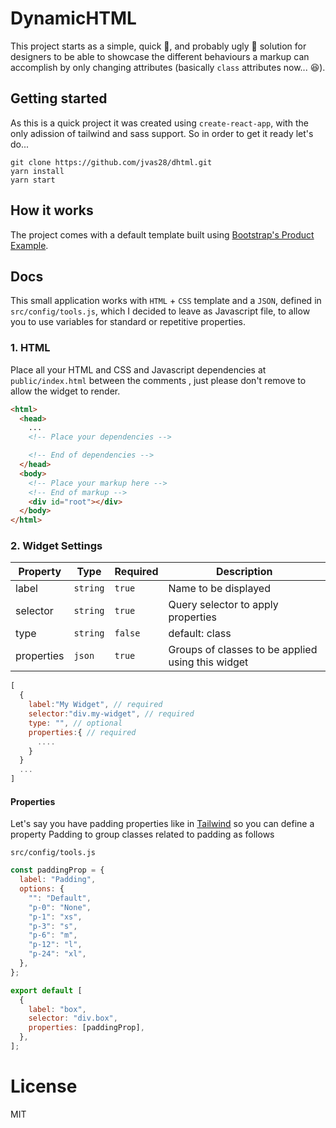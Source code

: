 # DynamicHTML

This project starts as a simple, quick :rocket:, and probably ugly :poop: solution for designers to be able to showcase the different behaviours a markup can accomplish by only changing attributes (basically `class` attributes now... :laughing:).

## Getting started

As this is a quick project it was created using `create-react-app`, with the only adission of tailwind and sass support. So in order to get it ready let's do...

```shell
git clone https://github.com/jvas28/dhtml.git
yarn install
yarn start
```

## How it works

The project comes with a default template built using [Bootstrap's Product Example](https://getbootstrap.com/docs/4.4/examples/product/).

## Docs

This small application works with `HTML` + `CSS` template and a `JSON`, defined in `src/config/tools.js`, which I decided to leave as Javascript file, to allow you to use variables for standard or repetitive properties.

### 1. HTML

Place all your HTML and CSS and Javascript dependencies at `public/index.html` between the comments , just please don't remove to allow the widget to render.

```html
<html>
  <head>
    ...
    <!-- Place your dependencies -->

    <!-- End of dependencies -->
  </head>
  <body>
    <!-- Place your markup here -->
    <!-- End of markup -->
    <div id="root"></div>
  </body>
</html>
```

### 2. Widget Settings

| Property   | Type     | Required | Description                                       |
| ---------- | -------- | -------- | ------------------------------------------------- |
| label      | `string` | `true`   | Name to be displayed                              |
| selector   | `string` | `true`   | Query selector to apply properties                |
| type       | `string` | `false`  | default: class                                    | Not implemented other than class actually...(but planned) |
| properties | `json`   | `true`   | Groups of classes to be applied using this widget |

```javascript
[
  {
    label:"My Widget", // required
    selector:"div.my-widget", // required
    type: "", // optional
    properties:{ // required
      ....
    }
  }
  ...
]

```

#### Properties

Let's say you have padding properties like in [Tailwind](https://tailwindcss.com/) so you can define a property Padding to group classes related to padding as follows

`src/config/tools.js`

```javascript
const paddingProp = {
  label: "Padding",
  options: {
    "": "Default",
    "p-0": "None",
    "p-1": "xs",
    "p-3": "s",
    "p-6": "m",
    "p-12": "l",
    "p-24": "xl",
  },
};

export default [
  {
    label: "box",
    selector: "div.box",
    properties: [paddingProp],
  },
];
```

# License

MIT
